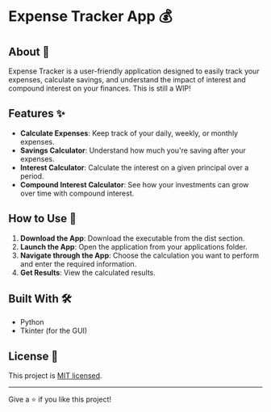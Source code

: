 # Expense Tracker App 💰

## About 📖
Expense Tracker is a user-friendly application designed to easily track your expenses, calculate savings, and understand the impact of interest and compound interest on your finances. This is still a WIP!

## Features ✨
- **Calculate Expenses**: Keep track of your daily, weekly, or monthly expenses.
- **Savings Calculator**: Understand how much you're saving after your expenses.
- **Interest Calculator**: Calculate the interest on a given principal over a period.
- **Compound Interest Calculator**: See how your investments can grow over time with compound interest.

## How to Use 🚀
1. **Download the App**: Download the executable from the dist section.
2. **Launch the App**: Open the application from your applications folder.
3. **Navigate through the App**: Choose the calculation you want to perform and enter the required information.
4. **Get Results**: View the calculated results.

## Built With 🛠️
- Python
- Tkinter (for the GUI)

## License 📄
This project is [MIT licensed](link-to-your-license-file).

---
Give a ⭐️ if you like this project!

